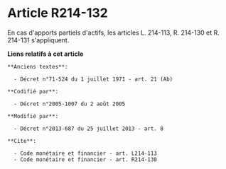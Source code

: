 # Article R214-132

En cas d'apports partiels d'actifs, les articles L. 214-113, R. 214-130 et R. 214-131 s'appliquent.

**Liens relatifs à cet article**

	**Anciens textes**:

	  - Décret n°71-524 du 1 juillet 1971 - art. 21 (Ab)

	**Codifié par**:

	  - Décret n°2005-1007 du 2 août 2005

	**Modifié par**:

	  - Décret n°2013-687 du 25 juillet 2013 - art. 8

	**Cite**:

	  - Code monétaire et financier - art. L214-113
	  - Code monétaire et financier - art. R214-130
